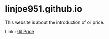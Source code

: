 # linjoe951.github.io

This website is about the introduction of oil price.

Link : 
[Oil Price](http://linjoe951.github.io/OIL.html)
